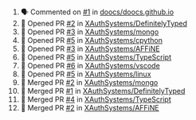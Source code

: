 <!--START_SECTION:activity-->
1. 🗣 Commented on [#1](https://github.com/doocs/doocs.github.io/issues/1) in [doocs/doocs.github.io](https://github.com/doocs/doocs.github.io)
2. 💪 Opened PR [#2](https://github.com/XAuthSystems/DefinitelyTyped/pull/2) in [XAuthSystems/DefinitelyTyped](https://github.com/XAuthSystems/DefinitelyTyped)
3. 💪 Opened PR [#3](https://github.com/XAuthSystems/mongo/pull/3) in [XAuthSystems/mongo](https://github.com/XAuthSystems/mongo)
4. 💪 Opened PR [#5](https://github.com/XAuthSystems/cpython/pull/5) in [XAuthSystems/cpython](https://github.com/XAuthSystems/cpython)
5. 💪 Opened PR [#3](https://github.com/XAuthSystems/AFFiNE/pull/3) in [XAuthSystems/AFFiNE](https://github.com/XAuthSystems/AFFiNE)
6. 💪 Opened PR [#5](https://github.com/XAuthSystems/TypeScript/pull/5) in [XAuthSystems/TypeScript](https://github.com/XAuthSystems/TypeScript)
7. 💪 Opened PR [#6](https://github.com/XAuthSystems/vscode/pull/6) in [XAuthSystems/vscode](https://github.com/XAuthSystems/vscode)
8. 💪 Opened PR [#5](https://github.com/XAuthSystems/linux/pull/5) in [XAuthSystems/linux](https://github.com/XAuthSystems/linux)
9. 🎉 Merged PR [#2](https://github.com/XAuthSystems/mongo/pull/2) in [XAuthSystems/mongo](https://github.com/XAuthSystems/mongo)
10. 🎉 Merged PR [#1](https://github.com/XAuthSystems/DefinitelyTyped/pull/1) in [XAuthSystems/DefinitelyTyped](https://github.com/XAuthSystems/DefinitelyTyped)
11. 🎉 Merged PR [#4](https://github.com/XAuthSystems/TypeScript/pull/4) in [XAuthSystems/TypeScript](https://github.com/XAuthSystems/TypeScript)
12. 🎉 Merged PR [#2](https://github.com/XAuthSystems/AFFiNE/pull/2) in [XAuthSystems/AFFiNE](https://github.com/XAuthSystems/AFFiNE)
<!--END_SECTION:activity-->